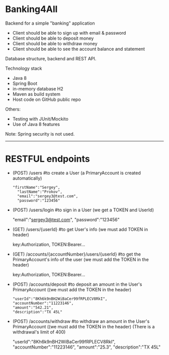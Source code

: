 # Banking4All
Backend for a simple "banking" application

* Client should be able to sign up with email & password
* Client should be able to deposit money
* Client should be able to withdraw money
* Client should be able to see the account balance and statement

Database structure, backend and REST API.

Technology stack
* Java 8
* Spring Boot
* in-memory database H2
* Maven as build system
* Host code on GitHub public repo

Others:
- Testing with JUnit/Mockito
- Use of Java 8 features


Note: Spring security is not used.

*************************************************************************

# RESTFUL endpoints

* (POST) /users                                        #to create a User (a PrimaryAccount is created automatically)
	  
      "firstName":"Sergey",
	    "lastName":"Prokov",
	    "email":"sergey3@test.com",
	    "password":"123456"
    
 * (POST) /users/login                                 #to sign in a User (we get a TOKEN and UserId)
 	
      "email":"sergey3@test.com",
	    "password":"123456"
    
  * (GET) /users/{userId}                              #to get User's info (we must add TOKEN in header)
  
      key:Authorization, TOKEN:Bearer...
  
  * (GET) /accounts/{accountNumber}/users/{userId}     #to get the PrimaryAccount's info of the user (we must add the TOKEN in the header)
  
      key:Authorization, TOKEN:Bearer...
  
  * (POST) /accounts/deposit                           #to deposit an amount in the User's PrimaryAccount ((we must add the TOKEN in the header)
    
    	"userId":"8Kh6k9nBH2WiBaCer99fRPLECV8RkI",
	    "accountNumber":"11223146",
	    "amount":"542.21",
	    "description":"TX 45L"
      
  * (POST) /accounts/withdraw                           #to withdraw an amount in the User's PrimaryAccount ((we must add the TOKEN in the header) (There is a withdrawal's limit of 400)
  
      "userId":"8Kh6k9nBH2WiBaCer99fRPLECV8RkI",
	    "accountNumber":"11223146",
	    "amount":"25.3",
	    "description":"TX 45L"
  
  



